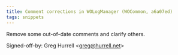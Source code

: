 ```yaml
---
title: Comment corrections in WOLogManager (WOCommon, a6a07ed)
tags: snippets
---
```


Remove some out-of-date comments and clarify others.

Signed-off-by: Greg Hurrell &lt;greg@hurrell.net&gt;
